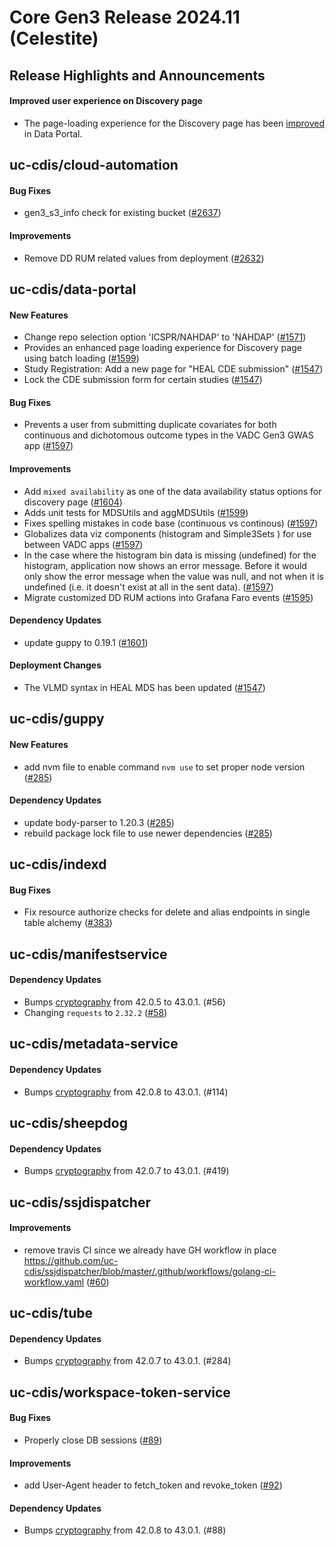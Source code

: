 # Core Gen3 Release 2024.11 (Celestite)

## Release Highlights and Announcements
#### Improved user experience on Discovery page
  - The page-loading experience for the Discovery page has been [improved](#new-features) in Data Portal.

## uc-cdis/cloud-automation

#### Bug Fixes
  - gen3_s3_info check for existing bucket ([#2637](https://github.com/uc-cdis/cloud-automation/pull/2637)) 

#### Improvements
  - Remove DD RUM related values from deployment ([#2632](https://github.com/uc-cdis/cloud-automation/pull/2632)) 

## uc-cdis/data-portal

#### New Features
  - Change repo selection option 'ICSPR/NAHDAP' to 'NAHDAP' ([#1571](https://github.com/uc-cdis/data-portal/pull/1571)) 
  - Provides an enhanced page loading experience for Discovery page using batch 
    loading ([#1599](https://github.com/uc-cdis/data-portal/pull/1599))
  - Study Registration: Add a new page for "HEAL CDE submission" ([#1547](https://github.com/uc-cdis/data-portal/pull/1547)) 
  - Lock the CDE submission form for certain studies ([#1547](https://github.com/uc-cdis/data-portal/pull/1547)) 

#### Bug Fixes
  - Prevents a user from submitting duplicate covariates for both continuous 
    and dichotomous outcome types in the VADC Gen3 GWAS app ([#1597](https://github.com/uc-cdis/data-portal/pull/1597)) 

#### Improvements
  - Add `mixed availability` as one of the data availability status options for 
    discovery page ([#1604](https://github.com/uc-cdis/data-portal/pull/1604))
  - Adds unit tests for MDSUtils and aggMDSUtils ([#1599](https://github.com/uc-cdis/data-portal/pull/1599)) 
  - Fixes spelling mistakes in code base (continuous vs continous) ([#1597](https://github.com/uc-cdis/data-portal/pull/1597)) 
  - Globalizes data viz components (histogram and Simple3Sets ) for use between 
    VADC apps ([#1597](https://github.com/uc-cdis/data-portal/pull/1597))
  - In the case where the histogram bin data is missing (undefined) for the 
    histogram, application now shows an error message. Before it would only 
    show the error message when the value was null, and not when it is 
    undefined (i.e. it doesn't exist at all in the sent data). ([#1597](https://github.com/uc-cdis/data-portal/pull/1597)) 
  - Migrate customized DD RUM actions into Grafana Faro events ([#1595](https://github.com/uc-cdis/data-portal/pull/1595)) 

#### Dependency Updates
  - update guppy to 0.19.1 ([#1601](https://github.com/uc-cdis/data-portal/pull/1601)) 

#### Deployment Changes
  - The VLMD syntax in HEAL MDS has been updated ([#1547](https://github.com/uc-cdis/data-portal/pull/1547)) 

## uc-cdis/guppy

#### New Features
  - add nvm file to enable command `nvm use` to set proper node version ([#285](https://github.com/uc-cdis/guppy/pull/285)) 

#### Dependency Updates
  - update body-parser to 1.20.3 ([#285](https://github.com/uc-cdis/guppy/pull/285)) 
  - rebuild package lock file to use newer dependencies ([#285](https://github.com/uc-cdis/guppy/pull/285)) 

## uc-cdis/indexd

#### Bug Fixes
  - Fix resource authorize checks for delete and alias endpoints in single 
    table alchemy ([#383](https://github.com/uc-cdis/indexd/pull/383))

## uc-cdis/manifestservice

#### Dependency Updates
  - Bumps [cryptography](https://github.com/pyca/cryptography) from 42.0.5 to 
    43.0.1. (#56)
  - Changing `requests` to `2.32.2` ([#58](https://github.com/uc-cdis/manifestservice/pull/58)) 

## uc-cdis/metadata-service

#### Dependency Updates
  - Bumps [cryptography](https://github.com/pyca/cryptography) from 42.0.8 to 
    43.0.1. (#114)

## uc-cdis/sheepdog

#### Dependency Updates
  - Bumps [cryptography](https://github.com/pyca/cryptography) from 42.0.7 to 
    43.0.1. (#419)

## uc-cdis/ssjdispatcher

#### Improvements
  - remove travis CI since we already have GH workflow in place 
    https://github.com/uc-cdis/ssjdispatcher/blob/master/.github/workflows/golang-ci-workflow.yaml
    ([#60](https://github.com/uc-cdis/ssjdispatcher/pull/60))

## uc-cdis/tube

#### Dependency Updates
  - Bumps [cryptography](https://github.com/pyca/cryptography) from 42.0.7 to 
    43.0.1. (#284)

## uc-cdis/workspace-token-service

#### Bug Fixes
  - Properly close DB sessions ([#89](https://github.com/uc-cdis/workspace-token-service/pull/89)) 

#### Improvements
  - add User-Agent header to fetch_token and revoke_token ([#92](https://github.com/uc-cdis/workspace-token-service/pull/92)) 

#### Dependency Updates
  - Bumps [cryptography](https://github.com/pyca/cryptography) from 42.0.8 to 
    43.0.1. (#88)

